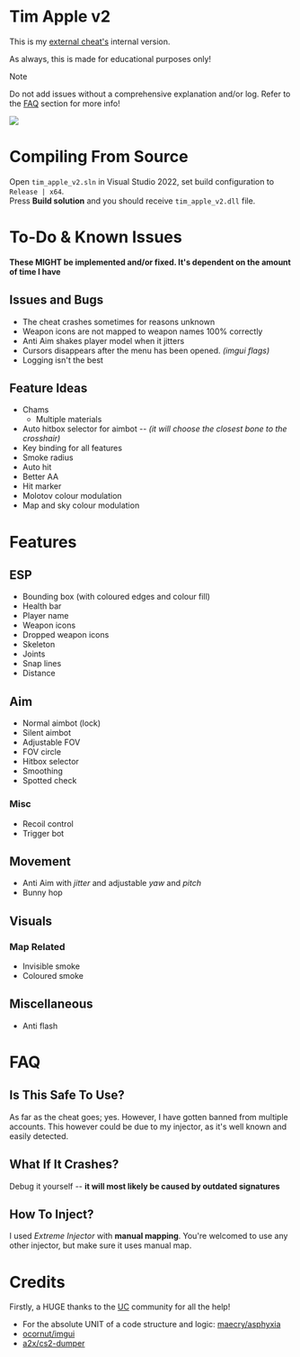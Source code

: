 # Tim Apple v2
This is my [external cheat's](https://github.com/kristofhracza/tim_apple) internal version.				

As always, this is made for educational purposes only!


> [!NOTE]  
> Do not add issues without a comprehensive explanation and/or log. Refer to the [FAQ](#faq) section for more info!

![](screenshots/1.png)


# Compiling From Source
Open `tim_apple_v2.sln` in Visual Studio 2022, set build configuration to `Release | x64`.      
Press **Build solution** and you should receive `tim_apple_v2.dll` file.


# To-Do & Known Issues
**These MIGHT be implemented and/or fixed. It's dependent on the amount of time I have**
## Issues and Bugs
- The cheat crashes sometimes for reasons unknown
- Weapon icons are not mapped to weapon names 100% correctly
- Anti Aim shakes player model when it jitters
- Cursors disappears after the menu has been opened. *(imgui flags)*
- Logging isn't the best

## Feature Ideas
- Chams
	- Multiple materials
- Auto hitbox selector for aimbot -- *(it will choose the closest bone to the crosshair)*
- Key binding for all features
- Smoke radius
- Auto hit
- Better AA
- Hit marker
- Molotov colour modulation
- Map and sky colour modulation


# Features
## ESP
- Bounding box (with coloured edges and colour fill)
- Health bar
- Player name
- Weapon icons
- Dropped weapon icons
- Skeleton
- Joints
- Snap lines
- Distance

## Aim
- Normal aimbot (lock)
- Silent aimbot
- Adjustable FOV
- FOV circle
- Hitbox selector
- Smoothing
- Spotted check

### Misc
- Recoil control
- Trigger bot

## Movement
- Anti Aim with *jitter* and adjustable *yaw* and *pitch*
- Bunny hop

## Visuals
### Map Related
- Invisible smoke
- Coloured smoke

## Miscellaneous
- Anti flash


# FAQ
## Is This Safe To Use?
As far as the cheat goes; yes. However, I have gotten banned from multiple accounts. This however could be due to my injector, as it's well known and easily detected.

## What If It Crashes?
Debug it yourself -- **it will most likely be caused by outdated signatures**

## How To Inject?
I used *Extreme Injector* with **manual mapping**. You're welcomed to use any other injector, but make sure it uses manual map.


# Credits
Firstly, a HUGE thanks to the [UC](https://www.unknowncheats.me/forum/counter-strike-2-a/) community for all the help!
- For the absolute UNIT of a code structure and logic: [maecry/asphyxia](https://github.com/maecry/asphyxia-cs2)
- [ocornut/imgui](https://github.com/ocornut/imgui)
- [a2x/cs2-dumper](https://github.com/a2x/cs2-dumper)